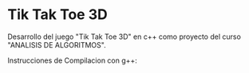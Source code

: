 # Tik Tak Toe 3D
Desarrollo del juego "Tik Tak Toe 3D" en c++ como proyecto del curso "ANALISIS DE ALGORITMOS".

Instrucciones de Compilacion con g++:

